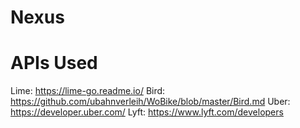 # Nexus


# APIs Used
Lime: https://lime-go.readme.io/
Bird: https://github.com/ubahnverleih/WoBike/blob/master/Bird.md
Uber: https://developer.uber.com/
Lyft: https://www.lyft.com/developers
